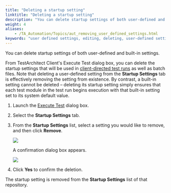 ```yaml
--- 
title: "Deleting a startup setting"
linktitle: "Deleting a startup setting"
description: "You can delete startup settings of both user-defined and built-in settings."
weight: 4
aliases: 
    - /TA_Automation/Topics/aut_removing_user_defined_settings.html
keywords: "user defined settings, editing, deleting, user-defined settings, removing"
---
```


You can delete startup settings of both user-defined and built-in settings.

From TestArchitect Client's Execute Test dialog box, you can delete the startup settings that will be used in [client-directed test runs](/TA_Glossary/Topics/glossaryClientDirectedExecution.html) as well as batch files. Note that deleting a user-defined setting from the **Startup Settings** tab is effectively removing the setting from existence. By contrast, a built-in setting cannot be deleted – deleting its startup setting simply ensures that each test module in the test run begins execution with that built-in setting set to its system default value.

1.  Launch the [Execute Test](/TA_Help/Topics/Test_exec_test_execution.html) dialog box.

2.  Select the **Startup Settings** tab.

3.  From the **Startup Settings** list, select a setting you would like to remove, and then click **Remove**.

    ![](/images/TA_Automation/Images/startup_settings_tab_edit.png)

    A confirmation dialog box appears.

    ![](/images/TA_Automation/Images/delete_user_setting.png)

4.  Click **Yes** to confirm the deletion.


The startup setting is removed from the **Startup Settings** list of that repository.



